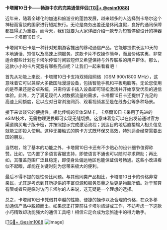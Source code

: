 **卡塔爾10日卡——畅游中东的完美通信伴侣[[TG💪+ @esim1088](https://t.me/s/esim1088)]**

近年来，随着全球化的加速和旅游业的蓬勃发展，越来越多的人选择到卡塔尔这个神秘而富饶的国家进行短期旅行。无论是商务出差还是休闲度假，良好的通讯保障都显得尤为重要。而今天，我们就要为大家详细介绍一款专为短暂停留设计的神器——卡塔爾10日卡。

卡塔爾10日卡是一种针对短期游客推出的移动通信产品，它能够提供长达10天的本地通话、短信以及高速上网服务。这款卡片不仅操作简单，而且价格实惠，非常适合那些计划在卡塔尔停留时间较短但又希望保持与外界联系的用户群体。那么，这款小小的卡片究竟有哪些亮点呢？让我们一起来看看吧！

首先从功能上来说，卡塔爾10日卡支持双频段网络（GSM 900/1800 MHz），这意味着它可以兼容大多数国际漫游设备，包括智能手机和平板电脑等。无论您使用的是苹果还是安卓系统，只需将该卡插入设备即可轻松激活并开始享受优质的通信体验。此外，为了满足现代人对数据流量的需求，卡塔爾10日卡还提供了充足的高速上网额度，足以应对日常浏览网页、观看视频甚至是在线办公等多种场景。

接下来谈谈它的便捷性。相比传统的实体SIM卡，卡塔爾10日卡采用了先进的eSIM技术，无需物理更换即可实现无缝切换。这意味着您可以在出发前通过官方渠道购买电子版卡密，并按照提示完成激活流程；到达目的地后直接输入相关信息就能立即投入使用。这种无接触式的购卡方式既环保又高效，特别适合经常需要出国的朋友。

当然啦，除了基本的功能之外，卡塔爾10日卡还有不少贴心的设计细节值得称赞。比如，它内置了多语言客服支持，即使语言不通也可以随时寻求帮助；再比如，其覆盖范围广泛且稳定，即便身处偏远地区也能保证信号畅通。这些小改进看似不起眼，却能在关键时刻为您带来极大的便利。

最后不得不提的是性价比问题。与其他同类产品相比，卡塔爾10日卡的价格非常亲民，尤其是考虑到其所提供的丰富资源和服务质量之后更是物超所值。对于预算有限或者只是临时访问卡塔尔的人来说，这无疑是一个理想的选择。

总之，卡塔爾10日卡凭借其卓越的性能、便捷的操作以及合理的价格，在众多移动通信产品中脱颖而出。如果您正打算前往卡塔尔旅游或工作，不妨考虑一下这款小巧精致却功能强大的通信工具吧！相信它定会成为您旅途中的得力助手。

[[TG💪+ @esim1088](https://t.me/s/esim1088) ![Image](https://i.postimg.cc/4NQfJmqS/Snipaste-2025-05-13-00-14-12.png)]